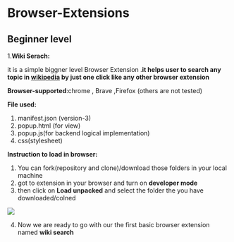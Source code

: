 # Browser-Extensions


## Beginner level

1.**Wiki Serach:** 

it is a simple biggner level Browser Extension .**it helps user to search any topic in [wikipedia](https://www.wikipedia.org/) by just one click like any other browser extension**

**Browser-supported**:chrome , Brave ,Firefox (others are not tested)

**File used:**
 1. manifest.json (version-3)
 2. popup.html (for view)
 3. popup.js(for backend logical implementation)
 4. css(stylesheet)


**Instruction to load in browser:**
 1. You can fork(repository and clone)/download those folders in your local machine 
 2. got to extension in your browser and turn on **developer mode**  
 3. then click on **Load unpacked** and select the folder the you have downloaded/colned 
<img src="./Process/Screenshot(315).png">

 4. Now we are ready to go with  our the first basic browser extension named **wiki search**





      

